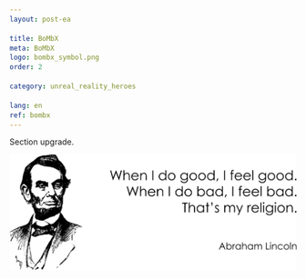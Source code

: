 ```yaml
---
layout: post-ea

title: BoMbX
meta: BoMbX
logo: bombx_symbol.png
order: 2

category: unreal_reality_heroes

lang: en
ref: bombx
---
```


Section upgrade.

<a data-fancybox="gallery" href="/img/programming/Lincoln.png"><img src="/img/programming/Lincoln.png" alt=""></a>
